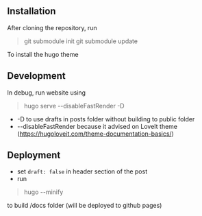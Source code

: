 
## Installation

After cloning the repository, run

> git submodule init
> git submodule update

To install the hugo theme

## Development

In debug, run website using

> hugo serve --disableFastRender -D

* -D to use drafts in posts folder without building to public folder
* --disableFastRender because it advised on LoveIt theme (https://hugoloveit.com/theme-documentation-basics/)

## Deployment

* set `draft: false` in header section of the post
* run

> hugo --minify

to build /docs folder (will be deployed to github pages)